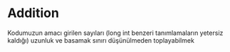 # Addition
Kodumuzun amacı girilen sayıları (long int benzeri tanımlamaların yetersiz kaldığı) uzunluk ve basamak sınırı düşünülmeden toplayabilmek
